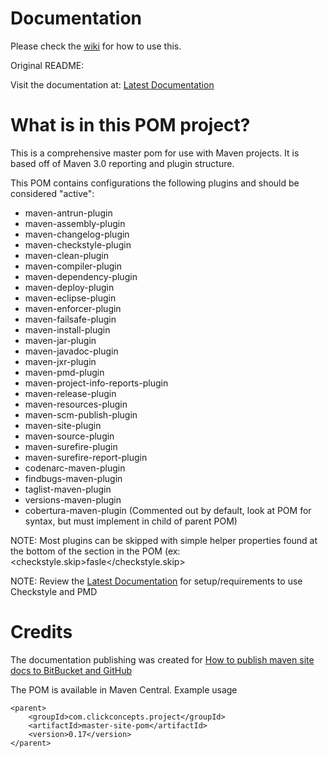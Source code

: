 Documentation
============
Please check the [wiki](https://github.com/glytoucan/pom-site/wiki) for how to use this.

Original README:

Visit the documentation at: [Latest Documentation][id1]


What is in this POM project?
==========

This is a comprehensive master pom for use with Maven projects.  It is based off of Maven 3.0 reporting and plugin structure.

This POM contains configurations the following plugins and should be considered "active":

-  maven-antrun-plugin
-  maven-assembly-plugin
-  maven-changelog-plugin
-  maven-checkstyle-plugin
-  maven-clean-plugin
-  maven-compiler-plugin
-  maven-dependency-plugin
-  maven-deploy-plugin
-  maven-eclipse-plugin
-  maven-enforcer-plugin
-  maven-failsafe-plugin
-  maven-install-plugin
-  maven-jar-plugin
-  maven-javadoc-plugin
-  maven-jxr-plugin
-  maven-pmd-plugin
-  maven-project-info-reports-plugin
-  maven-release-plugin
-  maven-resources-plugin
-  maven-scm-publish-plugin
-  maven-site-plugin
-  maven-source-plugin
-  maven-surefire-plugin
-  maven-surefire-report-plugin
-  codenarc-maven-plugin
-  findbugs-maven-plugin
-  taglist-maven-plugin
-  versions-maven-plugin
-  cobertura-maven-plugin (Commented out by default, look at POM for syntax, but must implement in child of parent POM)


NOTE: Most plugins can be skipped with simple helper properties found at the bottom of the <properties/> section in the POM (ex: <checkstyle.skip>fasle</checkstyle.skip>

NOTE: Review the [Latest Documentation][id1] for setup/requirements to use Checkstyle and PMD



Credits
===========
The documentation publishing was created for [How to publish maven site docs to BitBucket and GitHub](http://www.ensor.cc/2013/01/how-to-publish-maven-site-docs-to.html "How to publish maven site docs to BitBucket and GitHub")

The POM is available in Maven Central.  Example usage


    <parent>
        <groupId>com.clickconcepts.project</groupId>
        <artifactId>master-site-pom</artifactId>
        <version>0.17</version>
    </parent>


[id1]: http://mike-ensor.github.com/clickconcepts-master-pom "Latest documentation for master POM"
